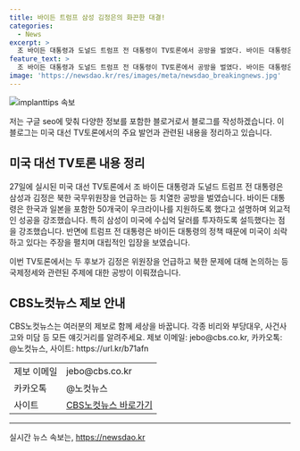 ```yaml
---
title: 바이든 트럼프 삼성 김정은의 화끈한 대결!
categories:
  - News
excerpt: >
  조 바이든 대통령과 도널드 트럼프 전 대통령이 TV토론에서 공방을 벌였다. 바이든 대통령은 외교 무대에서 나약하다는 트럼프 전 대통령의 지적에 무슨 말인지 모르겠다며 한국과 일본을 포함한 50개국이 우크라이나를 지원하도록 했다고 말했다. 또한, 현재의 미국 국력과 국가 신뢰를 강조하며, 트럼프가 보낸 러브레터를 받은 김정은과 푸틴 등을 언급했다. 트럼프 전 대통령은 바이든 대통령의 정책을 비판하며 3차 세계 대전이 가까워지고 있다고 주장했고, 중국, 북한, 러시아 등의 리더들이 바이든을 존경하거나 두렵지 않는다고 주장했다.
feature_text: >
  조 바이든 대통령과 도널드 트럼프 전 대통령이 TV토론에서 공방을 벌였다. 바이든 대통령은 외교 무대에서 나약하다는 트럼프 전 대통령의 지적에 무슨 말인지 모르겠다며 한국과 일본을 포함한 50개국이 우크라이나를 지원하도록 했다고 말했다. 또한, 현재의 미국 국력과 국가 신뢰를 강조하며, 트럼프가 보낸 러브레터를 받은 김정은과 푸틴 등을 언급했다. 트럼프 전 대통령은 바이든 대통령의 정책을 비판하며 3차 세계 대전이 가까워지고 있다고 주장했고, 중국, 북한, 러시아 등의 리더들이 바이든을 존경하거나 두렵지 않는다고 주장했다.
image: 'https://newsdao.kr/res/images/meta/newsdao_breakingnews.jpg'
---
```


<p><img src="https://newsdao.kr/res/images/meta/newsdao_breakingnews.jpg" alt="implanttips 속보" /></p>

<p>저는 구글 seo에 맞춰 다양한 정보를 포함한 블로거로서 블로그를 작성하겠습니다. 이 블로그는 미국 대선 TV토론에서의 주요 발언과 관련된 내용을 정리하고 있습니다.</p>

<h2 data-ke-size="size26">미국 대선 TV토론 내용 정리</h2>

<p data-ke-size="size16">27일에 실시된 미국 대선 TV토론에서 조 바이든 대통령과 도널드 트럼프 전 대통령은 삼성과 김정은 북한 국무위원장을 언급하는 등 치열한 공방을 벌였습니다. 바이든 대통령은 한국과 일본을 포함한 50개국이 우크라이나를 지원하도록 했다고 설명하며 외교적인 성공을 강조했습니다. 특히 삼성이 미국에 수십억 달러를 투자하도록 설득했다는 점을 강조했습니다. 반면에 트럼프 전 대통령은 바이든 대통령의 정책 때문에 미국이 쇠락하고 있다는 주장을 펼치며 대립적인 입장을 보였습니다.</p>

<p data-ke-size="size16">이번 TV토론에서는 두 후보가 김정은 위원장을 언급하고 북한 문제에 대해 논의하는 등 국제정세와 관련된 주제에 대한 공방이 이뤄졌습니다.</p>

<h2 data-ke-size="size26">CBS노컷뉴스 제보 안내</h2>

<p data-ke-size="size16">CBS노컷뉴스는 여러분의 제보로 함께 세상을 바꿉니다. 각종 비리와 부당대우, 사건사고와 미담 등 모든 얘깃거리를 알려주세요. 제보 이메일: jebo@cbs.co.kr, 카카오톡: @노컷뉴스, 사이트: https://url.kr/b71afn</p>

<table>
   <tr>
      <td>제보 이메일</td>
      <td>jebo@cbs.co.kr</td>
   </tr>
   <tr>
      <td>카카오톡</td>
      <td>@노컷뉴스</td>
   </tr>
   <tr>
      <td>사이트</td>
      <td><a href="https://url.kr/b71afn">CBS노컷뉴스 바로가기</a></td>
   </tr>
</table>

<hr>
실시간 뉴스 속보는, <a href="https://newsdao.kr" rel="dofollow">https://newsdao.kr</a>


